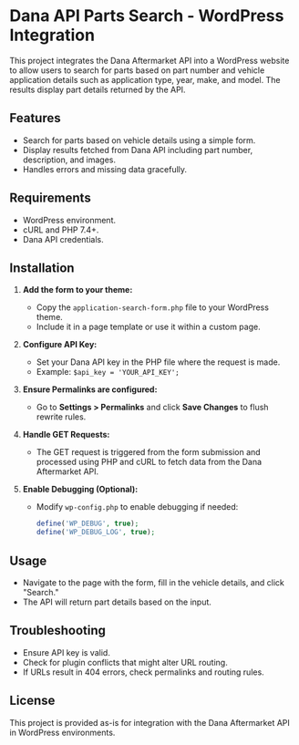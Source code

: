 # Dana API Parts Search - WordPress Integration

This project integrates the Dana Aftermarket API into a WordPress website to allow users to search for parts based on part number and vehicle application details such as application type, year, make, and model. The results display part details returned by the API.

## Features
- Search for parts based on vehicle details using a simple form.
- Display results fetched from Dana API including part number, description, and images.
- Handles errors and missing data gracefully.

## Requirements
- WordPress environment.
- cURL and PHP 7.4+.
- Dana API credentials.

## Installation
1. **Add the form to your theme:**
   - Copy the `application-search-form.php` file to your WordPress theme.
   - Include it in a page template or use it within a custom page.

2. **Configure API Key:**
   - Set your Dana API key in the PHP file where the request is made.
   - Example: `$api_key = 'YOUR_API_KEY';`

3. **Ensure Permalinks are configured:**
   - Go to **Settings > Permalinks** and click **Save Changes** to flush rewrite rules.

4. **Handle GET Requests:**
   - The GET request is triggered from the form submission and processed using PHP and cURL to fetch data from the Dana Aftermarket API.

5. **Enable Debugging (Optional):**
   - Modify `wp-config.php` to enable debugging if needed:
     ```php
     define('WP_DEBUG', true);
     define('WP_DEBUG_LOG', true);
     ```

## Usage
- Navigate to the page with the form, fill in the vehicle details, and click "Search."
- The API will return part details based on the input.

## Troubleshooting
- Ensure API key is valid.
- Check for plugin conflicts that might alter URL routing.
- If URLs result in 404 errors, check permalinks and routing rules.

## License
This project is provided as-is for integration with the Dana Aftermarket API in WordPress environments.
